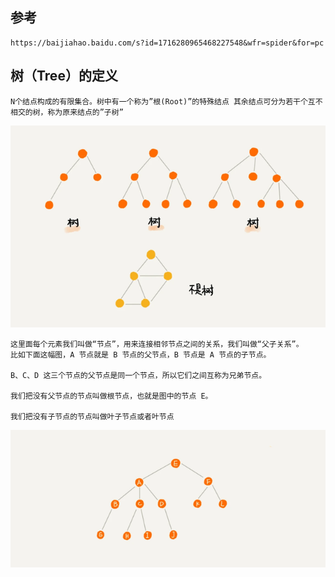 ## 参考
```
https://baijiahao.baidu.com/s?id=1716280965468227548&wfr=spider&for=pc
```

## 树（Tree）的定义
```
N个结点构成的有限集合。树中有一个称为”根(Root)”的特殊结点 其余结点可分为若干个互不相交的树，称为原来结点的”子树”
```
![](./树1.png)

```
这里面每个元素我们叫做“节点”，用来连接相邻节点之间的关系，我们叫做“父子关系”。
比如下面这幅图，A 节点就是 B 节点的父节点，B 节点是 A 节点的子节点。

B、C、D 这三个节点的父节点是同一个节点，所以它们之间互称为兄弟节点。

我们把没有父节点的节点叫做根节点，也就是图中的节点 E。

我们把没有子节点的节点叫做叶子节点或者叶节点
```
![](./树2.png)
